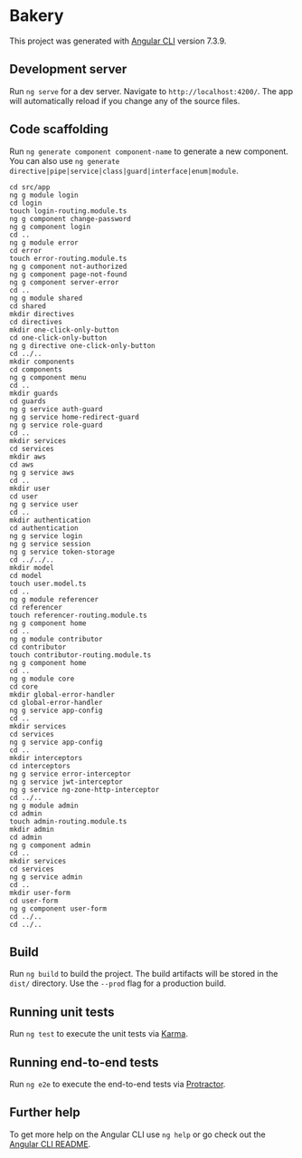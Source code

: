 # Bakery

This project was generated with [Angular CLI](https://github.com/angular/angular-cli) version 7.3.9.

## Development server

Run `ng serve` for a dev server. Navigate to `http://localhost:4200/`. The app will automatically reload if you change any of the source files.

## Code scaffolding

Run `ng generate component component-name` to generate a new component. You can also use `ng generate directive|pipe|service|class|guard|interface|enum|module`.

```
cd src/app
ng g module login
cd login
touch login-routing.module.ts
ng g component change-password
ng g component login
cd ..
ng g module error
cd error
touch error-routing.module.ts
ng g component not-authorized
ng g component page-not-found
ng g component server-error
cd ..
ng g module shared
cd shared
mkdir directives
cd directives
mkdir one-click-only-button
cd one-click-only-button
ng g directive one-click-only-button
cd ../..
mkdir components
cd components
ng g component menu
cd ..
mkdir guards
cd guards
ng g service auth-guard
ng g service home-redirect-guard
ng g service role-guard
cd ..
mkdir services
cd services
mkdir aws
cd aws
ng g service aws
cd ..
mkdir user
cd user
ng g service user
cd ..
mkdir authentication
cd authentication
ng g service login
ng g service session
ng g service token-storage
cd ../../..
mkdir model
cd model
touch user.model.ts
cd ..
ng g module referencer
cd referencer
touch referencer-routing.module.ts
ng g component home
cd ..
ng g module contributor
cd contributor
touch contributor-routing.module.ts
ng g component home
cd ..
ng g module core
cd core
mkdir global-error-handler
cd global-error-handler
ng g service app-config
cd ..
mkdir services
cd services
ng g service app-config
cd ..
mkdir interceptors
cd interceptors
ng g service error-interceptor
ng g service jwt-interceptor
ng g service ng-zone-http-interceptor
cd ../..
ng g module admin
cd admin
touch admin-routing.module.ts
mkdir admin
cd admin
ng g component admin
cd ..
mkdir services
cd services
ng g service admin
cd ..
mkdir user-form
cd user-form
ng g component user-form
cd ../..
cd ../..
```

## Build

Run `ng build` to build the project. The build artifacts will be stored in the `dist/` directory. Use the `--prod` flag for a production build.

## Running unit tests

Run `ng test` to execute the unit tests via [Karma](https://karma-runner.github.io).

## Running end-to-end tests

Run `ng e2e` to execute the end-to-end tests via [Protractor](http://www.protractortest.org/).

## Further help

To get more help on the Angular CLI use `ng help` or go check out the [Angular CLI README](https://github.com/angular/angular-cli/blob/master/README.md).
